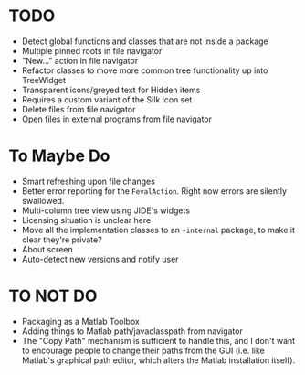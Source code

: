 TODO
=============

* Detect global functions and classes that are not inside a package
* Multiple pinned roots in file navigator
* "New..." action in file navigator
* Refactor classes to move more common tree functionality up into TreeWidget
* Transparent icons/greyed text for Hidden items
 * Requires a custom variant of the Silk icon set
* Delete files from file navigator
* Open files in external programs from file navigator

# To Maybe Do

* Smart refreshing upon file changes
* Better error reporting for the `FevalAction`. Right now errors are silently swallowed.
* Multi-column tree view using JIDE's widgets
 * Licensing situation is unclear here
* Move all the implementation classes to an `+internal` package, to make it clear they're private?
* About screen
* Auto-detect new versions and notify user

# TO NOT DO

* Packaging as a Matlab Toolbox
* Adding things to Matlab path/javaclasspath from navigator
 * The "Copy Path" mechanism is sufficient to handle this, and I don't want to encourage people to change their paths from the GUI (i.e. like Matlab's graphical path editor, which alters the Matlab installation itself).
